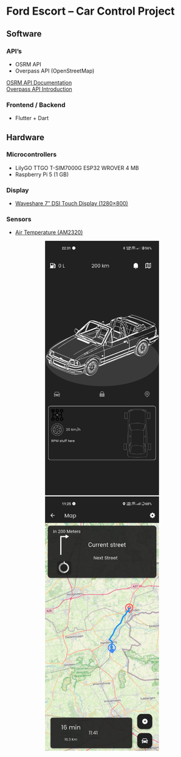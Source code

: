 # Ford Escort – Car Control Project

## Software

### API’s
- OSRM API  
- Overpass API (OpenStreetMap)

[OSRM API Documentation](https://project-osrm.org/docs/v5.5.1/api/#general-options)  
[Overpass API Introduction](https://wiki.openstreetmap.org/wiki/Overpass_API#Introduction) 

### Frontend / Backend
- Flutter + Dart 

## Hardware

### Microcontrollers
- LilyGO TTGO T-SIM7000G ESP32 WROVER 4 MB  
- Raspberry Pi 5 (1 GB)

### Display
- [Waveshare 7″ DSI Touch Display (1280×800)](https://www.kiwi-electronics.com/nl/merk-waveshare-electronics/7-inch-dsi-touch-display-1280x800-rpi-only-20268)  
 

### Sensors
- [Air Temperature (AM2320)](https://www.tinytronics.nl/nl/sensoren/lucht/vochtigheid/am2320-thermometer-temperatuur-en-vochtigheids-sensor)  
  
<p align="center">
  <img src="./HomePage.jpg" alt="Home Page Screenshot" width="300" />
  <img src="./MapPage.jpg"  alt="Map Page Screenshot"  width="300" />
</p>
